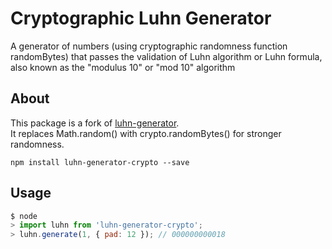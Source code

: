 # Cryptographic Luhn Generator
A generator of numbers (using cryptographic randomness function randomBytes) that passes the validation of Luhn algorithm or Luhn formula, also known as the "modulus 10" or "mod 10" algorithm

## About
This package is a fork of [luhn-generator](https://github.com/rromanovsky/luhn-generator).  
It replaces Math.random() with crypto.randomBytes() for stronger randomness.

```
npm install luhn-generator-crypto --save
```

## Usage

```js
$ node
> import luhn from 'luhn-generator-crypto';
> luhn.generate(1, { pad: 12 }); // 000000000018
```